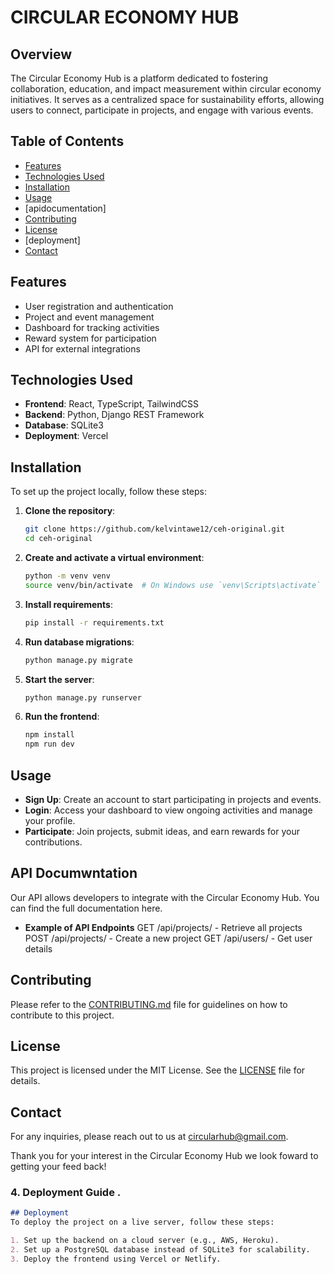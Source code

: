 # CIRCULAR ECONOMY HUB

## Overview
The Circular Economy Hub is a platform dedicated to fostering collaboration, education, and impact measurement within circular economy initiatives. It serves as a centralized space for sustainability efforts, allowing users to connect, participate in projects, and engage with various events.

## Table of Contents
- [Features](#features)
- [Technologies Used](#technologies-used)
- [Installation](#installation)
- [Usage](#usage)
- [apidocumentation]
- [Contributing](#contributing)
- [License](#license)
- [deployment]
- [Contact](#contact)

## Features
- User registration and authentication
- Project and event management
- Dashboard for tracking activities
- Reward system for participation
- API for external integrations

## Technologies Used
- **Frontend**: React, TypeScript, TailwindCSS
- **Backend**: Python, Django REST Framework
- **Database**: SQLite3
- **Deployment**: Vercel

## Installation
To set up the project locally, follow these steps:

1. **Clone the repository**:
   ```bash
   git clone https://github.com/kelvintawe12/ceh-original.git
   cd ceh-original
   ```

2. **Create and activate a virtual environment**:
   ```bash
   python -m venv venv
   source venv/bin/activate  # On Windows use `venv\Scripts\activate`
   ```

3. **Install requirements**:
   ```bash
   pip install -r requirements.txt
   ```

4. **Run database migrations**:
   ```bash
   python manage.py migrate
   ```

5. **Start the server**:
   ```bash
   python manage.py runserver
   ```

6. **Run the frontend**:
   ```bash
   npm install
   npm run dev
   ```

## Usage
- **Sign Up**: Create an account to start participating in projects and events.
- **Login**: Access your dashboard to view ongoing activities and manage your profile.
- **Participate**: Join projects, submit ideas, and earn rewards for your contributions.

## API Documwntation
Our API allows developers to integrate with the Circular Economy Hub. You can find the full documentation here.
 - **Example of API Endpoints**
  GET /api/projects/ - Retrieve all projects
  POST /api/projects/ - Create a new project
  GET /api/users/ - Get user details



## Contributing
Please refer to the [CONTRIBUTING.md](CONTRIBUTING.md) file for guidelines on how to contribute to this project.

## License
This project is licensed under the MIT License. See the [LICENSE](LICENSE) file for details.

## Contact
For any inquiries, please reach out to us at circularhub@gmail.com.

Thank you for your interest in the Circular Economy Hub we look foward to getting your feed back!


### **4. Deployment Guide**  .

```markdown
## Deployment
To deploy the project on a live server, follow these steps:

1. Set up the backend on a cloud server (e.g., AWS, Heroku).
2. Set up a PostgreSQL database instead of SQLite3 for scalability.
3. Deploy the frontend using Vercel or Netlify.
